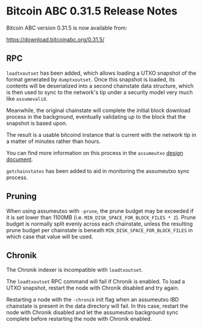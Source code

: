 # Bitcoin ABC 0.31.5 Release Notes

Bitcoin ABC version 0.31.5 is now available from:

  <https://download.bitcoinabc.org/0.31.5/>

RPC
---

`loadtxoutset` has been added, which allows loading a UTXO snapshot of the format
generated by `dumptxoutset`. Once this snapshot is loaded, its contents will be
deserialized into a second chainstate data structure, which is then used to sync to
the network's tip under a security model very much like `assumevalid`.

Meanwhile, the original chainstate will complete the initial block download process in
the background, eventually validating up to the block that the snapshot is based upon.

The result is a usable bitcoind instance that is current with the network tip in a
matter of minutes rather than hours.

You can find more information on this process in the `assumeutxo` [design
document](https://github.com/Bitcoin-ABC/bitcoin-abc/blob/master/doc/assumeutxo.md).

`getchainstates` has been added to aid in monitoring the assumeutxo sync process.

Pruning
-------

When using assumeutxo with `-prune`, the prune budget may be exceeded if it is set
lower than 1100MB (i.e. `MIN_DISK_SPACE_FOR_BLOCK_FILES * 2`). Prune budget is normally
split evenly across each chainstate, unless the resulting prune budget per chainstate
is beneath `MIN_DISK_SPACE_FOR_BLOCK_FILES` in which case that value will be used.

Chronik
-------

The Chronik indexer is incompatible with `loadtxoutset`.

The `loadtxoutset` RPC command will fail if Chronik is enabled. To load a UTXO snapshot,
restart the node with Chronik disabled and try again.

Restarting a node with the `-chronik` init flag when an assumeutxo IBD chainstate is
present in the data directory will fail. In this case, restart the node with Chronik
disabled and let the assumeutxo background sync complete before restarting the node with
Chronik enabled.
